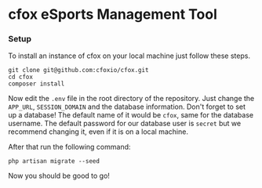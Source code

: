 # cfox eSports Management Tool
### Setup

To install an instance of cfox on your local machine just follow these steps.

```
git clone git@github.com:cfoxio/cfox.git
cd cfox
composer install
```

Now edit the `.env` file in the root directory of the repository. Just change the `APP_URL`, `SESSION_DOMAIN` and the database information. Don't forget to set up a database! The default name of it would be `cfox`, same for the database username.
The default password for our database user is `secret` but we recommend changing it, even if it is on a local machine.

After that run the following command:

```
php artisan migrate --seed
```

Now you should be good to go!
